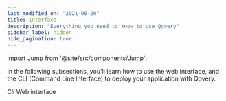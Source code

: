 ```yaml
---
last_modified_on: "2021-06-20"
title: Interface
description: "Everything you need to know to use Qovery"
sidebar_label: hidden
hide_pagination: true
---
```


import Jump from '@site/src/components/Jump';

In the following subsections, you'll learn how to use the web interface, and the  CLI (Command Line Interface) to deploy your application with Qovery.

<Jump to="/docs/using-qovery/interface/cli/">Cli</Jump>
<Jump to="/docs/using-qovery/interface/web-interface/">Web interface</Jump>



